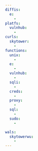 ```yaml
---
diffis:
  e:
    -
platfs:
  vulnhub:
    -
curls:
  skytower:
    -
functions:
  unix:
    -
  e:
    -
  vulnhub:
    -
  sqli:
    -
  creds:
    -
  proxy:
    -
  sql:
    -
  sudo:
    -

wals:
  skytowerwu:
    -
---
```

